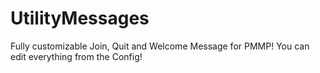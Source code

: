 # UtilityMessages
Fully customizable Join, Quit and Welcome Message for PMMP!
You can edit everything from the Config!
